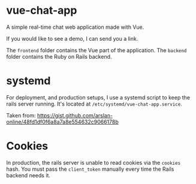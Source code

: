 # vue-chat-app

A simple real-time chat web application made with Vue.

If you would like to see a demo, I can send you a link.

The `frontend` folder contains the Vue part of the application. The `backend`
folder contains the Ruby on Rails backend.

# systemd

For deployment, and production setups, I use a systemd script to keep the rails
server running. It's located at `/etc/systemd/vue-chat-app.service`.

Taken from: https://gist.github.com/arslan-online/48fd1df0f6a8a7a8e554632c9066178b

# Cookies

In production, the rails server is unable to read cookies via the `cookies`
hash. You must pass the `client_token` manually every time the Rails backend
needs it.
